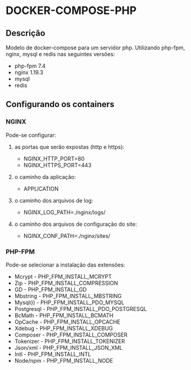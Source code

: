 # DOCKER-COMPOSE-PHP
 ## Descrição
 Modelo de docker-compose para um servidor php. Utilizando php-fpm, nginx, mysql e redis nas seguintes versões:
 - php-fpm 7.4
 - nginx 1.19.3
 - mysql
 - redis

 ## Configurando os containers
 ### NGINX
 Pode-se configurar: 
 1. as portas que serão expostas (http e https):
    -  NGINX_HTTP_PORT=80
    - NGINX_HTTPS_PORT=443

 2. o caminho da aplicação:
    - APPLICATION

 3. o caminho dos arquivos de log:
    - NGINX_LOG_PATH=./nginx/logs/

 4. o caminho dos arquivos de configuração do site:
    - NGINX_CONF_PATH=./nginx/sites/ 

### PHP-FPM
Pode-se selecionar a instalação das extensões:
- Mcrypt        - PHP_FPM_INSTALL_MCRYPT
- Zip           - PHP_FPM_INSTALL_COMPRESSION
- GD            - PHP_FPM_INSTALL_GD
- Mbstring      - PHP_FPM_INSTALL_MBSTRING
- Mysql(i)      - PHP_FPM_INSTALL_PDO_MYSQL
- Postgresql    - PHP_FPM_INSTALL_PDO_POSTGRESQL
- BcMath        - PHP_FPM_INSTALL_BCMATH
- OpCache       - PHP_FPM_INSTALL_OPCACHE
- Xdebug        - PHP_FPM_INSTALL_XDEBUG
- Composer      - PHP_FPM_INSTALL_COMPOSER
- Tokenizer     - PHP_FPM_INSTALL_TOKENIZER
- Json/xml      - PHP_FPM_INSTALL_JSON_XML
- Intl          - PHP_FPM_INSTALL_INTL
- Node/npm      - PHP_FPM_INSTALL_NODE
